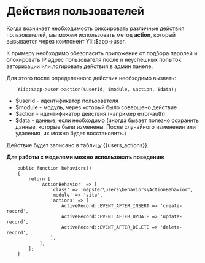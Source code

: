 # Действия пользователей

Когда возникает необходимость фиксировать различные действия пользователей, мы можем использовать метод **action**, который вызывается через компонент Yii::$app->user.

К примеру необходимо обезопасить приложение от подбора паролей и блокировать IP адрес пользователя после n неуспешных попыток авторизации или логировать действия в админ панеле. 


Для этого после определенного действия необходимо вызвать:

```
    Yii::$app->user->action($userId, $module, $action, $data);
```

 * $userId - идентификатор пользователя 
 * $module - модуль, через который было совершено действие 
 * $action - идентификатор действия (например error-auth)
 * $data - данные, если необходимо (иногда бывает полезно сохранить данные, которые были изменены. После случайного изменения или удаления, их можно будет восстановить.)


Действие будет записано в таблицу {{users_actions}}.


**Для работы с моделями можно использовать поведение:**

```
    public function behaviors()
    {
        return [
            'ActionBehavior' => [
                'class' => 'nepster\users\behaviors\ActionBehavior',
                'module' => 'site',
                'actions' => [
                    ActiveRecord::EVENT_AFTER_INSERT => 'create-record',
                    ActiveRecord::EVENT_AFTER_UPDATE => 'update-record',
                    ActiveRecord::EVENT_AFTER_DELETE => 'delete-record',
                ],
            ],
        ];
    }
```